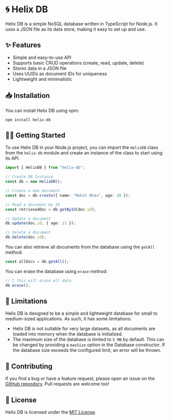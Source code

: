 # 🌀 Helix DB

Helix DB is a simple NoSQL database written in TypeScript for Node.js. It uses a JSON file as its data store, making it easy to set up and use.

## ✨ Features

- Simple and easy-to-use API
- Supports basic CRUD operations (create, read, update, delete)
- Stores data in a JSON file
- Uses UUIDs as document IDs for uniqueness
- Lightweight and minimalistic

## 📥 Installation

You can install Helix DB using npm:

```
npm install helix-db
```

## 🧑‍💻 Getting Started

To use Helix DB in your Node.js project, you can import the `HelixDB` class from the `helix-db` module and create an instance of the class to start using its API.

```typescript
import { HelixDB } from "helix-db";

// Create DB Instance
const db = new HelixDB();

// Create a new document
const doc = db.create({ name: "Rohit Dhas", age: 20 });

// Read a document by ID
const retrievedDoc = db.getById(doc.id);

// Update a document
db.update(doc.id, { age: 21 });

// Delete a document
db.delete(doc.id);
```

You can also retrieve all documents from the database using the `getAll` method:

```typescript
const allDocs = db.getAll();
```

You can erase the database using `erase` method:

```typescript
// 🚧 this will erase all data
db.erase();
```


## 🚧 Limitations

Helix DB is designed to be a simple and lightweight database for small to medium-sized applications. As such, it has some limitations:

- Helix DB is not suitable for very large datasets, as all documents are loaded into memory when the database is initialized.
- The maximum size of the database is limited to `5 MB` by default. This can be changed by providing a `maxSize` option in the Database constructor. If the database size exceeds the configured limit, an error will be thrown.

## 🚀 Contributing

If you find a bug or have a feature request, please open an issue on the [GitHub repository](https://github.com/rohitdhas/helix-db/issues). Pull requests are welcome too! 

## 📜 License

Helix DB is licensed under the [MIT License](https://opensource.org/licenses/MIT).